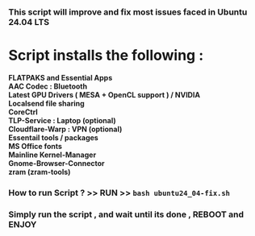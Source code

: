 ### This script will improve and fix most issues faced in Ubuntu 24.04 LTS

# Script installs the following :

**FLATPAKS and Essential Apps** <br> **AAC Codec : Bluetooth** <br> **Latest GPU Drivers ( MESA + OpenCL support ) / NVIDIA** <br> **Localsend file sharing** <br> **CoreCtrl** <br> **TLP-Service : Laptop (optional)** <br> **Cloudflare-Warp : VPN  (optional)** <br> **Essentail tools / packages** <br> **MS Office fonts** <br> **Mainline Kernel-Manager** <br> **Gnome-Browser-Connector** <br> **zram (zram-tools)**

### How to run Script ? >> RUN >>  ``` bash ubuntu24_04-fix.sh ```

### Simply run the script , and wait until its done , REBOOT and ENJOY
